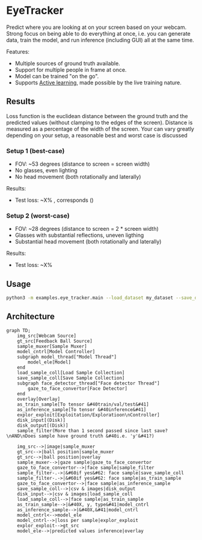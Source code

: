 # EyeTracker

Predict where you are looking at on your screen based on your webcam. Strong focus on being able to do everything at once, i.e. you can generate data, train the model, and run inference (including GUI) all at the same time.

Features:

- Multiple sources of ground truth available.
- Support for multiple people in frame at once.
- Model can be trained "on the go".
- Supports [Active learning](https://en.wikipedia.org/wiki/Active_learning_(machine_learning)), made possible by the live training nature.

## Results

Loss function is the euclidean distance between the ground truth and the predicted values (without clamping to the edges of the screen).
Distance is measured as a percentage of the width of the screen.
Your can vary greatly depending on your setup, a reasonable best and worst case is discussed

### Setup 1 (best-case)

- FOV: ~53 degrees (distance to screen = screen width)
- No glasses, even lighting
- No head movement (both rotationally and laterally)

Results:

- Test loss: ~X% , corresponds  ()


### Setup 2 (worst-case)

- FOV: ~28 degrees (distance to screen = 2 * screen width)
- Glasses with substantial reflections, uneven ligthing
- Substantial head movement (both rotationally and laterally)

Results:

- Test loss: ~X%


## Usage

```bash
python3 -m examples.eye_tracker.main --load_dataset my_dataset --save_dataset my_dataset --img_source webcam --gt_source simple-ball --model myModel
```

## Architecture

```mermaid
graph TD;
    img_src[Webcam Source]
    gt_src[Feedback Ball Source]
    sample_muxer[Sample Muxer]
    model_cntrl[Model Controller]
    subgraph model_thread["Model Thread"]
        model_ele[Model]
    end
    load_sample_coll[Load Sample Collection]
    save_sample_coll[Save Sample Collection]
    subgraph face_detector_thread["Face detector Thread"]
        gaze_to_face_convertor[Face Detector]
    end
    overlay[Overlay]
    as_train_sample[To tensor &#40train/val/test&#41]
    as_inference_sample[To tensor &#40inference&#41]
    explor_exploit[Exploitation/Exploratioon\nController]
    disk_input[(Disk)]
    disk_output[(Disk)]
    sample_filter(More than 1 second passed since last save?\nAND\nDoes sample have ground truth &#40i.e. 'y'&#41?)

    img_src-->|image|sample_muxer
    gt_src-->|ball position|sample_muxer
    gt_src-->|ball position|overlay
    sample_muxer-->|gaze sample|gaze_to_face_convertor
    gaze_to_face_convertor-->|face sample|sample_filter
    sample_filter-.->|&#60if yes&#62: face sample|save_sample_coll
    sample_filter-.->|&#60if yes&#62: face sample|as_train_sample
    gaze_to_face_convertor-->|face sample|as_inference_sample
    save_sample_coll-->|csv & images|disk_output
    disk_input-->|csv & images|load_sample_coll
    load_sample_coll-->|face sample|as_train_sample
    as_train_sample-->|&#40X, y, type&#41|model_cntrl
    as_inference_sample-->|&#40X,&#41|model_cntrl
    model_cntrl<-->model_ele
    model_cntrl-->|loss per sample|explor_exploit
    explor_exploit-->gt_src
    model_ele-->|predicted values inference|overlay
```
